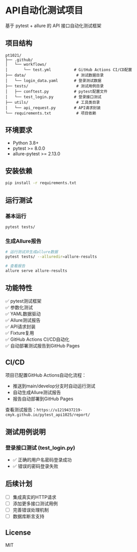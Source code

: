# API自动化测试项目

基于 pytest + allure 的 API 接口自动化测试框架

## 项目结构

```
pt1021/
├── .github/
│   └── workflows/
│       └── test.yml          # GitHub Actions CI/CD配置
├── data/                      # 测试数据目录
│   └── login_data.yaml       # 登录测试数据
├── tests/                     # 测试用例目录
│   ├── conftest.py           # pytest配置文件
│   └── test_login.py         # 登录接口测试
├── utils/                     # 工具类目录
│   └── api_request.py        # API请求封装
└── requirements.txt           # 项目依赖
```

## 环境要求

- Python 3.8+
- pytest >= 8.0.0
- allure-pytest >= 2.13.0

## 安装依赖

```bash
pip install -r requirements.txt
```

## 运行测试

### 基本运行
```bash
pytest tests/
```

### 生成Allure报告
```bash
# 运行测试并生成allure数据
pytest tests/ --alluredir=allure-results

# 查看报告
allure serve allure-results
```

## 功能特性

✅ pytest测试框架  
✅ 参数化测试  
✅ YAML数据驱动  
✅ Allure测试报告  
✅ API请求封装  
✅ Fixture复用  
✅ GitHub Actions CI/CD自动化  
✅ 自动部署测试报告到GitHub Pages  

## CI/CD

项目已配置GitHub Actions自动化流程：
- 推送到main/develop分支时自动运行测试
- 自动生成Allure测试报告
- 报告自动部署到GitHub Pages

查看测试报告：`https://u1219437219-cmyk.github.io/pytest_api1025/report/`

## 测试用例说明

### 登录接口测试 (test_login.py)
- ✅ 正确的用户名密码登录成功
- ✅ 错误的密码登录失败

## 后续计划

- [ ] 集成真实的HTTP请求
- [ ] 添加更多接口测试用例
- [ ] 完善错误处理机制
- [ ] 数据库断言支持

## License

MIT
